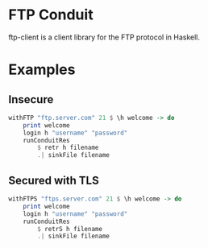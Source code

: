 # FTP Conduit

ftp-client is a client library for the FTP protocol in Haskell.

# Examples

## Insecure
```haskell
withFTP "ftp.server.com" 21 $ \h welcome -> do
    print welcome
    login h "username" "password"
    runConduitRes
        $ retr h filename
        .| sinkFile filename
```

## Secured with TLS
```haskell
withFTPS "ftps.server.com" 21 $ \h welcome -> do
    print welcome
    login h "username" "password"
    runConduitRes
        $ retrS h filename
        .| sinkFile filename
```

